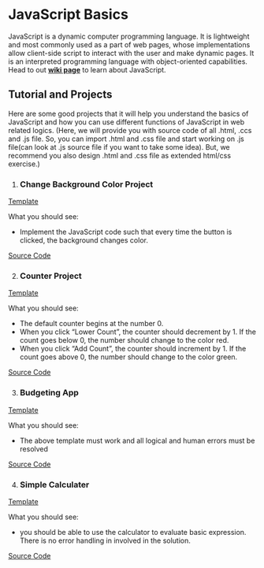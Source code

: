 # JavaScript Basics

JavaScript is a dynamic computer programming language. It is lightweight and most commonly used as a part of web pages, whose implementations allow client-side script to interact with the user and make dynamic pages. It is an interpreted programming language with object-oriented capabilities. Head to out [**wiki page**](https://www.wncc-iitb.org/wiki/index.php/JavaScript_Basics) to learn about JavaScript.

## Tutorial and Projects
Here are some good projects that it will help you understand the basics of JavaScript and how you can use different functions of JavaScript in web related logics.
(Here, we will provide you with source code of all .html, .ccs and .js file. So, you can import .html and .css file and start working on .js file(can look at .js source file if you want to take some idea). But, we recommend you also design .html and .css file as extended html/css exercise.)

1) ### **Change Background Color Project**

[Template](https://romeojeremiah.github.io/project_change_color_background/)

What you should see:
  * Implement the JavaScript code such that every time the button is clicked, the background changes color.
  
[Source Code](https://github.com/romeojeremiah/project_change_color_background)

2) ### **Counter Project** 

[Template](https://romeojeremiah.github.io/Counter-Project/)

What you should see:
  * The default counter begins at the number 0.
  * When you click “Lower Count”, the counter should decrement by 1.  If the count goes below 0, the number should change to the color red.
  * When you click “Add Count”, the counter should increment by 1. If the count goes above 0, the number should change to the color green.

[Source Code](https://github.com/romeojeremiah/Counter-Project)

3) ### **Budgeting App**

[Template](https://romeojeremiah.github.io/javascript-oop-budget-project/)

What you should see:
  * The above template must work and all logical and human errors must be resolved
 
[Source Code](https://github.com/romeojeremiah/javascript-oop-budget-project)

4) ### **Simple Calculater**

[Template](https://romeojeremiah.github.io/Calculator-JavaScript-Project/)

What you should see:
  * you should be able to use the calculator to evaluate basic expression. There is no error handling in involved in the solution.

[Source Code](https://github.com/romeojeremiah/Calculator-JavaScript-Project)


